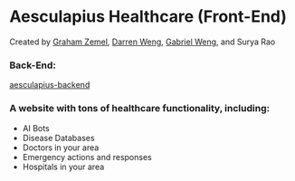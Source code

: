 # Aesculapius Healthcare (Front-End)

Created by [Graham Zemel](https://grahamzemel.com), [Darren Weng](https://darrenweng.com), [Gabriel Weng](https://gabeweng.com), and Surya Rao

### Back-End: 
[aesculapius-backend](https://github.com/gabeweng/aesculapius-backend) 
### A website with tons of healthcare functionality, including:
- AI Bots
- Disease Databases
- Doctors in your area
- Emergency actions and responses
- Hospitals in your area

